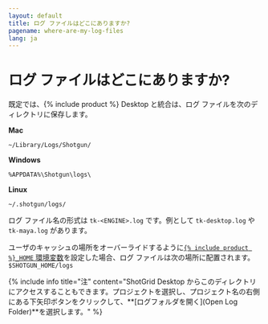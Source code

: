 ```yaml
---
layout: default
title: ログ ファイルはどこにありますか?
pagename: where-are-my-log-files
lang: ja
---
```


# ログ ファイルはどこにありますか?

既定では、{% include product %} Desktop と統合は、ログ ファイルを次のディレクトリに保存します。

**Mac**

`~/Library/Logs/Shotgun/`

**Windows**

`%APPDATA%\Shotgun\logs\`

**Linux**

`~/.shotgun/logs/`

ログ ファイル名の形式は `tk-<ENGINE>.log` です。例として `tk-desktop.log` や `tk-maya.log` があります。

ユーザのキャッシュの場所をオーバーライドするように[`{% include product %}_HOME` 環境変数](https://developer.shotgridsoftware.com/tk-core/utils.html#localfilestoragemanager)を設定した場合、ログ ファイルは次の場所に配置されます。`$SHOTGUN_HOME/logs`

{% include info title="注" content="ShotGrid Desktop からこのディレクトリにアクセスすることもできます。プロジェクトを選択し、プロジェクト名の右側にある下矢印ボタンをクリックして、**[ログフォルダを開く](Open Log Folder)**を選択します。" %}
